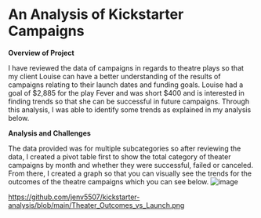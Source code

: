 # An Analysis of Kickstarter Campaigns
 
**Overview of Project**

I have reviewed the data of campaigns in regards to theatre plays so that my client Louise can have a better understanding of the results of campaigns relating to their launch dates and funding goals.  Louise had a goal of $2,885 for the play Fever and was short $400 and is interested in finding trends so that she can be successful in future campaigns.  Through this analysis, I was able to identify some trends as explained in my analysis below.

**Analysis and Challenges**

The data provided was for multiple subcategories so after reviewing the data, I created a pivot table first to show the total category of theater campaigns by month and whether they were successful, failed or canceled.  From there, I created a graph so that you can visually see the trends for the outcomes of the theatre campaigns which you can see below.
![image](https://user-images.githubusercontent.com/95455988/147024167-dcceb3eb-61e0-420b-9eb5-9c5b88406872.png)


[](Images/Outcomes_vs_Goals.png)
https://github.com/jenv5507/kickstarter-analysis/blob/main/Theater_Outcomes_vs_Launch.png

